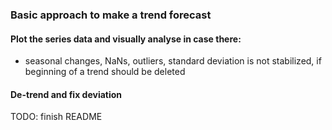 ### Basic approach to make a trend forecast

#### Plot the series data and visually analyse in case there:
- seasonal changes, NaNs, outliers, standard deviation is not stabilized, if beginning of a trend should be deleted

#### De-trend and fix deviation

TODO: finish README
